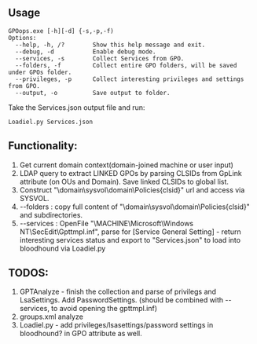 ## Usage
```
GPOops.exe [-h][-d] {-s,-p,-f)
Options:
  --help, -h, /?        Show this help message and exit.
  --debug, -d           Enable debug mode.
  --services, -s        Collect Services from GPO.
  --folders, -f         Collect entire GPO folders, will be saved under GPOs folder.
  --privileges, -p      Collect interesting privileges and settings from GPO.
  --output, -o          Save output to folder.
```

Take the Services.json output file
and run:
```
Loadiel.py Services.json
```

## Functionality:
1. Get current domain context(domain-joined machine or user input)
2. LDAP query to extract LINKED GPOs by parsing CLSIDs from GpLink attribute (on OUs and Domain). Save linked CLSIDs to global list.
4. Construct "\\domain\sysvol\domain\Policies\{clsid}" url and access via SYSVOL.
5. --folders : copy full content of "\\domain\sysvol\domain\Policies\{clsid}" and subdirectories.
6. --services : OpenFile "\MACHINE\Microsoft\Windows NT\SecEdit\Gpttmpl.inf", parse for [Service General Setting] - return interesting services status and export to "Services.json" to load into bloodhound via Loadiel.py


## TODOS:
1. GPTAnalyze - finish the collection and parse of privilegs and LsaSettings. Add PasswordSettings. (should be combined with --services, to avoid opening the gpttmpl.inf)
3. groups.xml analyze
4. Loadiel.py - add privileges/lsasettings/password settings in bloodhound? in GPO attribute as well.

